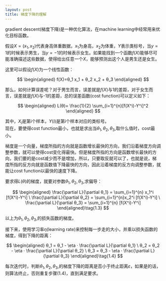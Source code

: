 ```yaml
---
layout: post
title: 梯度下降的理解
---
```

gradient descent(梯度下降)是一种优化算法，在machine learning中经常用来优化目标函数。

假设$X=(x_1,x_2 )$代表身高体重数据，$x_1$为身高，$x_2$为体重，$Y$表示类标号，当$y=1$的时候表示男生，当$y=-1$的时候表示女生。如果能找到一个函数$f(X)$能够尽可能准确描述这些数据，使得给出任意一个$X$，能够预测出这个人是男生还是女生。

这里可以假设$f(X)$为一个线性函数：

$$
\begin{aligned}  
f(X)=θ_1 x_1 + θ_2 x_2 + θ_3  
\end{aligned}  
$$

<!--more-->

那么，如何计算误差呢？对于男生而言，误差就是$f(X)$与1的差距，对于女生而言，误差就是$f(X)$与-1的差距，总的误差函数(cost function)可以定义如下：

$$
\begin{aligned}  
L(θ)= \frac{1}{2} \sum_{i=1}^{n}[f(X^i)-Y^i]^2  
\end{aligned}  
$$

其中，$X_i$是第i个样本，$Y(i)$是第i个样本对应的类标号。  
现在，要使得cost function最小，也就是求出当$θ_1,θ_2,θ_3,$取什么值时，cost最小。

梯度是一个向量，梯度所指的方向就是函数增长最快的方向，我们沿着梯度方向调整参数，就可以使得cost变化得最快。但是梯度所指的方向是函数增长最快的方向，我们要的是cost减少而不是增加，所以，只要取反就可以了，也就是说，梯度所指的反方向就是函数值下降最快的方向，因此沿着梯度的反方向调整参数，就能让cost function以最快的速度下降。

要求得$L(θ)$的梯度，就要对参数$θ_1,θ_2,θ_3,$求偏导：

$$
\begin{aligned}  
\frac{\partial L}{\partial θ_1} = \sum_{i=1}^{n} x_1^i [f(X^i)-Y^i] \  
\frac{\partial L}{\partial θ_2} = \sum_{i=1}^{n}x_2^i [f(X^i)-Y^i] \  
\frac{\partial L}{\partial θ_3} = \sum_{i=1}^{n} [f(X^i)-Y^i]  
\end{aligned}\tag{1.3}
$$

以上为$θ_1,θ_2,θ_3,$的损失函数的梯度。

接下来，使用学习率$\eta$(learning rate)来控制每一步走的大小，并乘以损失函数的梯度，得到下降的距离：

$$
\begin{aligned}  
θ_1 = θ_1 - \eta · \frac{\partial L}{\partial θ_1} \  
θ_2 = θ_2 - \eta · \frac{\partial L}{\partial θ_2} \  
θ_3 = θ_3 - \eta · \frac{\partial L}{\partial θ_3}  
\end{aligned}\tag{1.4}  
$$

每次迭代时，判断$θ_1,θ_2,θ_3,$的梯度下降的距离是否小于终止距离$\varepsilon$，如果是的话，则算法终止，否则重复步骤(1.4)，直到满足要求。